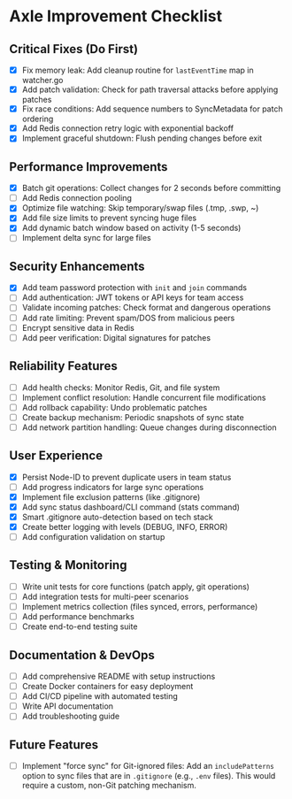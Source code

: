 # Axle Improvement Checklist

## Critical Fixes (Do First)

- [x] Fix memory leak: Add cleanup routine for `lastEventTime` map in watcher.go
- [x] Add patch validation: Check for path traversal attacks before applying patches
- [x] Fix race conditions: Add sequence numbers to SyncMetadata for patch ordering
- [x] Add Redis connection retry logic with exponential backoff
- [x] Implement graceful shutdown: Flush pending changes before exit

## Performance Improvements

- [x] Batch git operations: Collect changes for 2 seconds before committing
- [ ] Add Redis connection pooling
- [x] Optimize file watching: Skip temporary/swap files (.tmp, .swp, ~)
- [x] Add file size limits to prevent syncing huge files
- [x] Add dynamic batch window based on activity (1-5 seconds)
- [ ] Implement delta sync for large files

## Security Enhancements

- [x] Add team password protection with `init` and `join` commands
- [ ] Add authentication: JWT tokens or API keys for team access
- [ ] Validate incoming patches: Check format and dangerous operations
- [ ] Add rate limiting: Prevent spam/DOS from malicious peers
- [ ] Encrypt sensitive data in Redis
- [ ] Add peer verification: Digital signatures for patches

## Reliability Features

- [ ] Add health checks: Monitor Redis, Git, and file system
- [ ] Implement conflict resolution: Handle concurrent file modifications
- [ ] Add rollback capability: Undo problematic patches
- [ ] Create backup mechanism: Periodic snapshots of sync state
- [ ] Add network partition handling: Queue changes during disconnection

## User Experience

- [x] Persist Node-ID to prevent duplicate users in team status
- [ ] Add progress indicators for large sync operations
- [x] Implement file exclusion patterns (like .gitignore)
- [x] Add sync status dashboard/CLI command (stats command)
- [x] Smart .gitignore auto-detection based on tech stack
- [x] Create better logging with levels (DEBUG, INFO, ERROR)
- [ ] Add configuration validation on startup

## Testing & Monitoring

- [ ] Write unit tests for core functions (patch apply, git operations)
- [ ] Add integration tests for multi-peer scenarios
- [ ] Implement metrics collection (files synced, errors, performance)
- [ ] Add performance benchmarks
- [ ] Create end-to-end testing suite

## Documentation & DevOps

- [ ] Add comprehensive README with setup instructions
- [ ] Create Docker containers for easy deployment
- [ ] Add CI/CD pipeline with automated testing
- [ ] Write API documentation
- [ ] Add troubleshooting guide

## Future Features

- [ ] Implement "force sync" for Git-ignored files: Add an `includePatterns` option to sync files that are in `.gitignore` (e.g., `.env` files). This would require a custom, non-Git patching mechanism.
